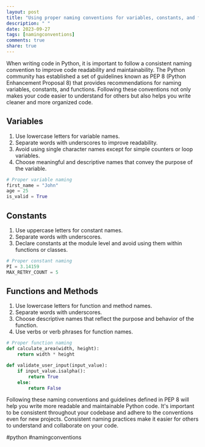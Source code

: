 ```yaml
---
layout: post
title: "Using proper naming conventions for variables, constants, and functions in PEP 8"
description: " "
date: 2023-09-27
tags: [namingconventions]
comments: true
share: true
---
```


When writing code in Python, it is important to follow a consistent naming convention to improve code readability and maintainability. The Python community has established a set of guidelines known as PEP 8 (Python Enhancement Proposal 8) that provides recommendations for naming variables, constants, and functions. Following these conventions not only makes your code easier to understand for others but also helps you write cleaner and more organized code.

## Variables

1. Use lowercase letters for variable names.
2. Separate words with underscores to improve readability.
3. Avoid using single character names except for simple counters or loop variables.
4. Choose meaningful and descriptive names that convey the purpose of the variable.

```python
# Proper variable naming
first_name = "John"
age = 25
is_valid = True
```

## Constants

1. Use uppercase letters for constant names.
2. Separate words with underscores.
3. Declare constants at the module level and avoid using them within functions or classes.

```python
# Proper constant naming
PI = 3.14159
MAX_RETRY_COUNT = 5
```

## Functions and Methods

1. Use lowercase letters for function and method names.
2. Separate words with underscores.
3. Choose descriptive names that reflect the purpose and behavior of the function.
4. Use verbs or verb phrases for function names.

```python
# Proper function naming
def calculate_area(width, height):
    return width * height

def validate_user_input(input_value):
    if input_value.isalpha():
        return True
    else:
        return False
```

Following these naming conventions and guidelines defined in PEP 8 will help you write more readable and maintainable Python code. It's important to be consistent throughout your codebase and adhere to the conventions even for new projects. Consistent naming practices make it easier for others to understand and collaborate on your code.

#python #namingconventions